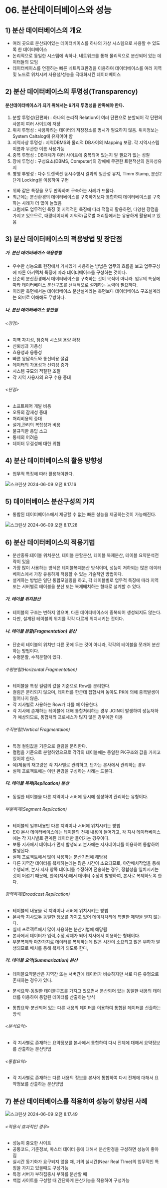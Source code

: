 # 06. 분산데이터베이스와 성능





## 1) 분산 데이터베이스의 개요

- 여러 곳으로 분산되어있는 데이터베이스를 하나의 가상 시스템으로 사용할 수 있도록 한 데이터베이스
- 논리적으로 동일한 시스템에 속하나, 네트워크를 통해 물리적으로 분산되어 있는 데이터들의 모임
- 데이터베이스를 연결하는 빠른 네트워크환경을 이용하여 데이터베이스를 여러 지역 및 노드로 위치시켜 사용성/성능을 극대화시킨 데이터베이스



## 2) 분산 데이터베이스의 투명성(Transparency)



#### 분산데이터베이스가 되기 위해서는 6가지 투명성을 만족해야 한다.

1. 분할 투명성(단편화) : 하나의 논리적 Relation이 여러 단편으로 분할되어 각 단편의 사본이 여러 사이트에 저장
2. 위치 투명성 : 사용하려는 데이터의 저장장소를 명시가 필요하지 않음. 위치정보는 System Caltalog에 유지어야 함
3. 지역사상 투명성 : 지역DBMS와 물리적 DB사이의 Mapping 보장. 각 지역시스템 이름과 무관한 이름 사용가능
4. 중복 투명성 : DB객체가 여러 사이트에 중복되어 있는지 알 필요가 없는 성질
5. 장애 투명성 : 구성요소(DBMS, Computer)의 장애에 무관한 트랜잭션의 원자성유지
6. 병행 투명성 : 다수 트랜잭션 동시수행시 결과의 일관성 유지, TImm Stamp, 분산2단계 Locking을 이용하여 구현



- 위와 같은 특징을 모두 만족하며 구축하는 사례가 드물다.
- 최근에는 분산환경의 데이터베이스를 구축하기보다 통합하여 데이터베이스를 구축하는 사례가 더 많이 늘었음
- 그럼에도 업무적인 특징 및 지역적인 특징에 따라 적절히 활용하면, 다양한 장점을 가지고 있으므로, 대량데이터의 지역적/글로벌 처리등에서는 유용하게 활용되고 있음



## 3) 분산 데이터베이스의 적용방법 및 장단점

##### 가. 분산 데이터베이스 적용방법

- 우수한 성능으로 현장에서 가치있게 사용하는 방법은 업무의 흐름을 보고 업무구성에 따른 아키텍처 특징에 따라 데이터베이스를 구성하는 것이다.
- 단순히 분산환경에서 데이터베이스를 구축하는 것이 목적이 아니라. 업무의 특징에 따라 데이터베이스 분산구조를 선택적으로 설계하는 능력이 필요하다.
- 이러한 측면에서는 데이터베이스 분산설계라는 측면보다 데이터베이스 구조설계라는 의미로 이해해도 무방하다.



##### 나. 분산 데이터베이스 장단점



###### <장점>

- 지역 자치성, 점증적 시스템 용량 확장
- 신뢰성과 가용성
- 효용성과 융통성
- 빠른 응답속도와 통신비용 절감
- 데이터의 가용성과 신뢰성 증가
- 시스템 규모의 적절한 조절
- 각 지역 사용자의 요구 수용 증대



###### <단점>

- 소프트웨어 개발 비용
- 오류의 잠재성 증대
- 처리비용의 증대
- 설계,관리의 복잡성과 비용
- 불규칙한 응답 소고
- 통제의 어려움
- 데이터 무결성에 대한 위협



## 4) 분산 데이터베이스의 활용 방향성

- 업무적 특징에 따라 활용해야한다.

![스크린샷 2024-06-09 오전 8.17.16](../../img/283.png)



## 5) 데이터베이스 분산구성의 가치

- 통합된 데이터베이스에서 제공할 수 없는 빠른 성능을 제공하는것이 가능해진다.



![스크린샷 2024-06-09 오전 8.17.28](../../img/284.png)

## 6) 분산 데이터베이스의 적용기법

- 분산종류:테이블 위치분산, 테이블 분할분산, 테이블 복제분산, 테이블 요약분석전략이 있음
- 가장 많이 사용하는 방식은 테이블복제분산 방식이며, 성능이 저하되는 많은 데이터베이스에서 가장 유용하게 적용할 수 있는 기술적인 방법이다.
- 설계하는 방법은 일단 통합모델링을 하고, 각 테이블별로 업무적 특징에 따라 지역 또는 서버별로 테이블을 분산 또는 복제배치하는 형태로 설계할 수 있다.



##### 가. 테이블 위치분산

- 테이블의 구조는 변하지 않으며, 다른 데이터베이스에 중복되어 생성되지도 않는다.
- 다만, 설계된 테이블의 위치를 각각 다르게 위치시키는 것이다.



##### 나. 테이블 분할(Fragmentation) 분산

- 단순히 테이블의 위치만 다른 곳에 두는 것이 아니라, 각각의 테이블을 쪼개어 분산하는 방법이다.
- 수평분할, 수직분할이 있다.



###### 수평분할(Horizontal Fragmentation)

- 테이블을 특정 컬럼의 값을 기준으로 Row를 분리한다.
- 컬럼은 분리되지 않으며, 데이터를 한군데 집합시켜 놓아도 PK에 의해 중복발생이 일어나지 않음.
- 각 지사별로 사용하는 Row가 다를 때 이용한다.
- 각 지사에 존재하는 테이블에 대해 통합처리하는 경우 JOIN이 발생하여 성능저하가 예상되므로, 통합처리 프로세스가 많지 않은 경우에만 이용



###### 수직분할(Vertical Fragmentaion)

- 특정 컬럼값을 기준으로 컬럼을 분리한다.
- 컬럼을 기준으로 분할하였으므로 각각의 테이블에는 동일한 PK구조와 값을 가지고 있어야 한다.
- 예)제품의 재고량은 각 지사별로 관리하고, 단가는 본사에서 관리하는 경우
- 실제 프로젝트에는 이런 환경을 구성하는 사례는 드물다.



##### 다. 테이블 복제(Replication) 분산

- 동일한 테이블을 다른 지역이나 서버에 동시에 생성하여 관리하는 유형이다.



###### 부분복제(Segment Replication)

- 테이블의 일부내용만 다른 지역이나 서버에 위치시키는 방법
- EX) 본사 데이터베이스에는 테이블의 전체 내용이 들어가고, 각 지사 데이터베이스에는 각 지사별로 관계된 데이터만 들어가는 경우이다.
- 보통 지사에서 데이터가 먼저 발생되고 본사에는 지사데이터를 이용하여 통합하여 발생된다.
- 실제 프로젝트에서 많이 사용하는 분산기법에 해당됨
- 다른 지역간 데이터를 복제하는데는 많은 시간이 소요되므로, 야간배치작업을 통해 수행되며, 본사 지사 양쪽 데이터를 수정하여 전송하는 경우, 정합성을 일치시키는 것이 어렵기 때문에, 한쪽(지사)에서 데이터 수정이 발행하여, 본사로 복제하도록 한다.



###### 광역복제(Broadcast Replication)

- 테이블의 내용을 각 지역이나 서버에 위치시키는 방법
- 본사와 지사모두 동일한 정보를 가지고 있어 데이처처리에 특별한 제약을 받지 않는다.
- 실제 프로젝트에서 많이 사용하는 분산기법에 해당됨
- 본사에서 데이터가 입력,수정,삭제가 되어 지사에서 이용하는 형태이다.
- 부분복제와 마찬가지로 데이터를 복제하는데 많은 시간이 소요되고 많은 부하가 발생되므로 배치를 통해 복제가 되도록 한다,



##### 라. 테이블 요약(Summarization) 분산

- 테이블요약분산은 지역간 또는 서버간에 데이터가 비슷하지만 서로 다른 유형으로 존재하는 경우가 있다.

- 분석요약-동일한 테이블구조를 가지고 있으면서 분산되어 있는 동일한 내용의 데이터를 이용하여 통합된 데이터를 산출하는 방식
- 통합요약-분산되어 있는 다른 내용의 데이터를 이용하여 통합된 데이터를 산출하는 방식



###### <분석요약>

- 각 지사별로 존재하는 요약정보를 본사에서 통합하여 다시 전체에 대해서 요약정보를 산출하는 분산방법



###### <통합요약>

- 각 지사별로 존재하는 다른 내용의 정보를 본사에 통합하여 다시 전체에 대해서 요약정보를 산출하는 분산방법



## 7) 분산 데이터베이스를 적용하여 성능이 향상된 사례

![스크린샷 2024-06-09 오전 8.17.49](../../img/285.png)

###### <적용시 효과적인 경우>

- 성능이 중요한 사이트
- 공통코드, 기준정보, 마스터 데이터 등에 대해서 분산환경을 구성하면 성능이 좋아짐
- 실시간 동기화가 요구되지 않을 때, 거의 실시간(Near Real TIme)의 업무적인 특징을 가지고 있을때도 구성가능
- 특정 서버가 부하집중시 부하를 분산할 때
- 백업 사이트를 구성할 때 간단하게 분산기능을 적용하여 구성가능